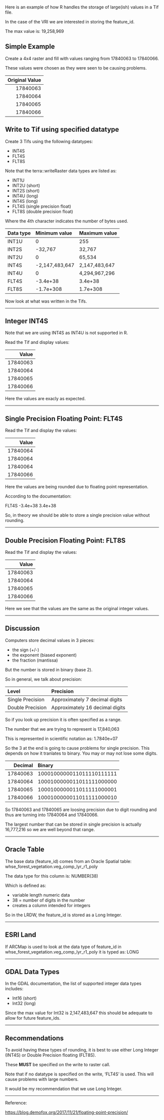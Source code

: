 Here is an example of how R handles the storage of large(ish) values in
a Tif file.

In the case of the VRI we are interested in storing the feature\_id.

The max value is: 19,258,969

## Simple Example

Create a 4x4 raster and fill with values ranging from 17840063 to
17840066.

These values were chosen as they were seen to be causing problems.

<table>
<thead>
<tr>
<th style="text-align:right;">
Original Value
</th>
</tr>
</thead>
<tbody>
<tr>
<td style="text-align:right;">
17840063
</td>
</tr>
<tr>
<td style="text-align:right;">
17840064
</td>
</tr>
<tr>
<td style="text-align:right;">
17840065
</td>
</tr>
<tr>
<td style="text-align:right;">
17840066
</td>
</tr>
</tbody>
</table>

## Write to Tif using specified datatype

Create 3 Tifs using the following datatypes:

-   INT4S
-   FLT4S
-   FLT8S

Note that the terra::writeRaster data types are listed as:

-   INT1U
-   INT2U (short)
-   INT2S (short)
-   INT4U (long)
-   INT4S (long)
-   FLT4S (single precision float)
-   FLT8S (double precision float)

Where the 4th character indicates the number of bytes used.

<table>
<thead>
<tr class="header">
<th style="text-align: left;">Data type</th>
<th style="text-align: left;">Minimum value</th>
<th style="text-align: left;">Maximum value</th>
</tr>
</thead>
<tbody>
<tr class="odd">
<td style="text-align: left;">INT1U</td>
<td style="text-align: left;">0</td>
<td style="text-align: left;">255</td>
</tr>
<tr class="even">
<td style="text-align: left;">INT2S</td>
<td style="text-align: left;">-32,767</td>
<td style="text-align: left;">32,767</td>
</tr>
<tr class="odd">
<td style="text-align: left;">INT2U</td>
<td style="text-align: left;">0</td>
<td style="text-align: left;">65,534</td>
</tr>
<tr class="even">
<td style="text-align: left;">INT4S</td>
<td style="text-align: left;">-2,147,483,647</td>
<td style="text-align: left;">2,147,483,647</td>
</tr>
<tr class="odd">
<td style="text-align: left;">INT4U</td>
<td style="text-align: left;">0</td>
<td style="text-align: left;">4,294,967,296</td>
</tr>
<tr class="even">
<td style="text-align: left;">FLT4S</td>
<td style="text-align: left;">-3.4e+38</td>
<td style="text-align: left;">3.4e+38</td>
</tr>
<tr class="odd">
<td style="text-align: left;">FLT8S</td>
<td style="text-align: left;">-1.7e+308</td>
<td style="text-align: left;">1.7e+308</td>
</tr>
</tbody>
</table>

Now look at what was written in the Tifs.

------------------------------------------------------------------------

## Integer INT4S

Note that we are using INT4S as INT4U is not supported in R.

Read the Tif and display values:

<table>
<thead>
<tr>
<th style="text-align:right;">
Value
</th>
</tr>
</thead>
<tbody>
<tr>
<td style="text-align:right;">
17840063
</td>
</tr>
<tr>
<td style="text-align:right;">
17840064
</td>
</tr>
<tr>
<td style="text-align:right;">
17840065
</td>
</tr>
<tr>
<td style="text-align:right;">
17840066
</td>
</tr>
</tbody>
</table>

Here the values are exacly as expected.

------------------------------------------------------------------------

## Single Precision Floating Point: FLT4S

Read the Tif and display the values:

<table>
<thead>
<tr>
<th style="text-align:right;">
Value
</th>
</tr>
</thead>
<tbody>
<tr>
<td style="text-align:right;">
17840064
</td>
</tr>
<tr>
<td style="text-align:right;">
17840064
</td>
</tr>
<tr>
<td style="text-align:right;">
17840064
</td>
</tr>
<tr>
<td style="text-align:right;">
17840066
</td>
</tr>
</tbody>
</table>

Here the values are being rounded due to floating point representation.

According to the documentation:

FLT4S -3.4e+38 3.4e+38

So, in theory we should be able to store a single precision value
without rounding.

------------------------------------------------------------------------

## Double Precision Floating Point: FLT8S

Read the Tif and display the values:

<table>
<thead>
<tr>
<th style="text-align:right;">
Value
</th>
</tr>
</thead>
<tbody>
<tr>
<td style="text-align:right;">
17840063
</td>
</tr>
<tr>
<td style="text-align:right;">
17840064
</td>
</tr>
<tr>
<td style="text-align:right;">
17840065
</td>
</tr>
<tr>
<td style="text-align:right;">
17840066
</td>
</tr>
</tbody>
</table>

Here we see that the values are the same as the original integer values.

------------------------------------------------------------------------

## Discussion

Computers store decimal values in 3 pieces:

-   the sign (+/-)
-   the exponent (biased exponent)
-   the fraction (mantissa)

But the number is stored in binary (base 2).

So in general, we talk about precision:

<table>
<thead>
<tr>
<th style="text-align:left;">
Level
</th>
<th style="text-align:left;">
Precision
</th>
</tr>
</thead>
<tbody>
<tr>
<td style="text-align:left;">
Single Precision
</td>
<td style="text-align:left;">
Approximately 7 decimal digits
</td>
</tr>
<tr>
<td style="text-align:left;">
Double Precision
</td>
<td style="text-align:left;">
Approximately 16 decimal digits
</td>
</tr>
</tbody>
</table>

So if you look up precision it is often specified as a range.

The number that we are trying to represent is 17,840,063

This is represented in scientific notation as: 1.7840e+07

So the 3 at the end is going to cause problems for single precision.
This depends on how it tranlates to binary. You may or may not lose some
digits.

<table>
<thead>
<tr>
<th style="text-align:right;">
Decimal
</th>
<th style="text-align:left;">
Binary
</th>
</tr>
</thead>
<tbody>
<tr>
<td style="text-align:right;">
17840063
</td>
<td style="text-align:left;">
1000100000011011110111111
</td>
</tr>
<tr>
<td style="text-align:right;">
17840064
</td>
<td style="text-align:left;">
1000100000011011111000000
</td>
</tr>
<tr>
<td style="text-align:right;">
17840065
</td>
<td style="text-align:left;">
1000100000011011111000001
</td>
</tr>
<tr>
<td style="text-align:right;">
17840066
</td>
<td style="text-align:left;">
1000100000011011111000010
</td>
</tr>
</tbody>
</table>

So 17840063 and 17840065 are loosing precision due to digit rounding and
thus are turning into 17840064 and 17840066.

The largest number that can be stored in single precision is actually
16,777,216 so we are well beyond that range.

------------------------------------------------------------------------

## Oracle Table

The base data (feature\_id) comes from an Oracle Spatial table:
whse\_forest\_vegetation.veg\_comp\_lyr\_r1\_poly

The data type for this column is: NUMBER(38)

Which is defined as:

-   variable length numeric data
-   38 = number of digits in the number
-   creates a column intended for integers

So in the LRDW, the feature\_id is stored as a Long Integer.

------------------------------------------------------------------------

## ESRI Land

If ARCMap is used to look at the data type of feature\_id in
whse\_forest\_vegetation.veg\_comp\_lyr\_r1\_poly it is typed as: LONG

------------------------------------------------------------------------

## GDAL Data Types

In the GDAL documentation, the list of supported integer data types
includes:

-   Int16 (short)
-   Int32 (long)

Since the max value for Int32 is 2,147,483,647 this should be adequate
to allow for future feature\_ids.

------------------------------------------------------------------------

## Recommendations

To avoid having these types of rounding, it is best to use either Long
Integer (INT4S) or Double Precision floating (FLT8S).

These **MUST** be specified on the write to raster call.

Note that if no datatype is specified on the write, ‘FLT4S’ is used.
This will cause problems with large numbers.

It would be my recommendation that we use Long Integer.

------------------------------------------------------------------------

Reference:

<https://blog.demofox.org/2017/11/21/floating-point-precision/>
